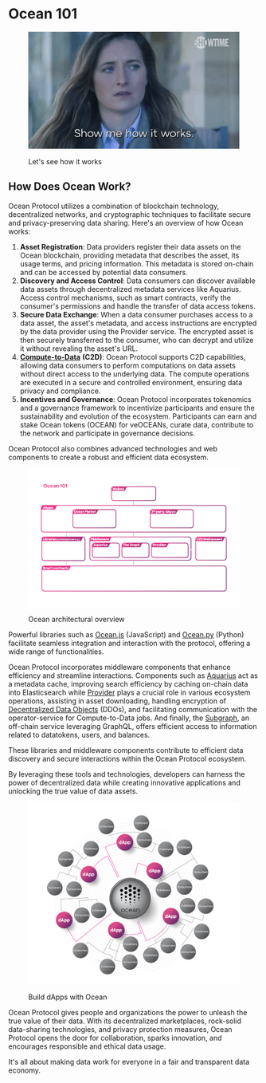 # Ocean 101

<figure><img src="../.gitbook/assets/gif/giphy.gif" alt=""><figcaption><p>Let's see how it works</p></figcaption></figure>

## How Does Ocean Work?

Ocean Protocol utilizes a combination of blockchain technology, decentralized networks, and cryptographic techniques to facilitate secure and privacy-preserving data sharing. Here's an overview of how Ocean works:

1. **Asset Registration**: Data providers register their data assets on the Ocean blockchain, providing metadata that describes the asset, its usage terms, and pricing information. This metadata is stored on-chain and can be accessed by potential data consumers.
2. **Discovery and Access Control**: Data consumers can discover available data assets through decentralized metadata services like Aquarius. Access control mechanisms, such as smart contracts, verify the consumer's permissions and handle the transfer of data access tokens.
3. **Secure Data Exchange**: When a data consumer purchases access to a data asset, the asset's metadata, and access instructions are encrypted by the data provider using the Provider service. The encrypted asset is then securely transferred to the consumer, who can decrypt and utilize it without revealing the asset's URL.
4. [**Compute-to-Data**](../developers/compute-to-data/) **(C2D)**: Ocean Protocol supports C2D capabilities, allowing data consumers to perform computations on data assets without direct access to the underlying data. The compute operations are executed in a secure and controlled environment, ensuring data privacy and compliance.
5. **Incentives and Governance**: Ocean Protocol incorporates tokenomics and a governance framework to incentivize participants and ensure the sustainability and evolution of the ecosystem. Participants can earn and stake Ocean tokens (OCEAN) for veOCEANs, curate data, contribute to the network and participate in governance decisions.

Ocean Protocol also combines advanced technologies and web components to create a robust and efficient data ecosystem.

<figure><img src="../.gitbook/assets/architecture/Ocean101.png" alt=""><figcaption><p>Ocean architectural overview </p></figcaption></figure>

Powerful libraries such as [Ocean.js](../developers/ocean.js/) (JavaScript) and [Ocean.py](../developers/ocean.py/) (Python) facilitate seamless integration and interaction with the protocol, offering a wide range of functionalities.

Ocean Protocol incorporates middleware components that enhance efficiency and streamline interactions. Components such as [Aquarius](../developers/aquarius/) act as a metadata cache, improving search efficiency by caching on-chain data into Elasticsearch while [Provider](../developers/provider/) plays a crucial role in various ecosystem operations, assisting in asset downloading, handling encryption of [Decentralized Data Objects](../developers/ddo-specification.md) (DDOs), and facilitating communication with the operator-service for Compute-to-Data jobs. And finally, the [Subgraph](../developers/subgraph/), an off-chain service leveraging GraphQL, offers efficient access to information related to datatokens, users, and balances.

These libraries and middleware components contribute to efficient data discovery and secure interactions within the Ocean Protocol ecosystem.

By leveraging these tools and technologies, developers can harness the power of decentralized data while creating innovative applications and unlocking the true value of data assets.

<figure><img src="../.gitbook/assets/architecture/decentralized_exchanges_marketplaces.png" alt=""><figcaption><p>Build dApps with Ocean</p></figcaption></figure>

Ocean Protocol gives people and organizations the power to unleash the true value of their data. With its decentralized marketplaces, rock-solid data-sharing technologies, and privacy protection measures, Ocean Protocol opens the door for collaboration, sparks innovation, and encourages responsible and ethical data usage.

It's all about making data work for everyone in a fair and transparent data economy.
